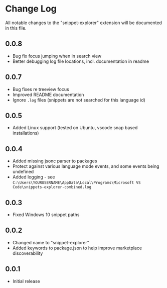# Change Log

All notable changes to the "snippet-explorer" extension will be documented in this file.

## 0.0.8

- Bug fix focus jumping when in search view
- Better debugging log file locations, incl. documentation in readme

## 0.0.7

- Bug fixes re treeview focus
- Improved README documentation
- Ignore `.log` files (snippets are not searched for this language id)

## 0.0.5

- Added Linux support (tested on Ubuntu, vscode snap based installations)

## 0.0.4

- Added missing jsonc parser to packages
- Protect against various language mode events, and some events being undefined
- Added logging - see `C:\Users\YOURUSERNAME\AppData\Local\Programs\Microsoft VS Code\snippets-explorer-combined.log`

## 0.0.3

- Fixed Windows 10 snippet paths

## 0.0.2

- Changed name to "snippet-explorer"
- Added keywords to package.json to help improve marketplace discoverability

## 0.0.1

- Initial release